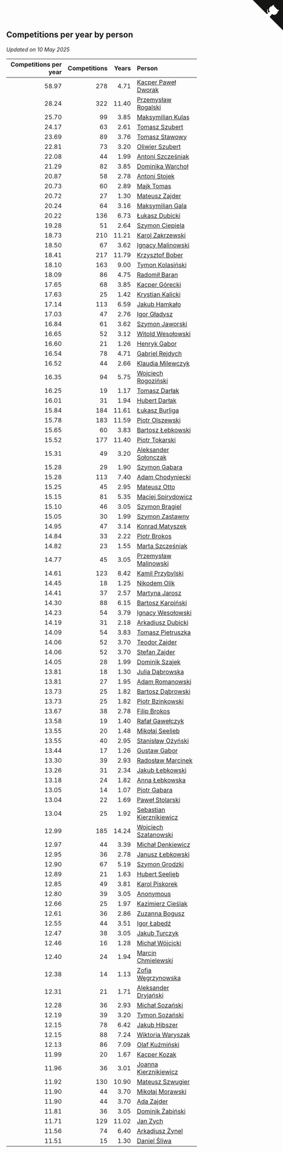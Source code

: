 ## Competitions per year by person

*Updated on 10 May 2025*

| Competitions per year | Competitions | Years | Person |
| ---: | ---: | ---: | :--- |
| 58.97 | 278 | 4.71 | [Kacper Paweł Dworak](https://www.worldcubeassociation.org/persons/2020DWOR01) |
| 28.24 | 322 | 11.40 | [Przemysław Rogalski](https://www.worldcubeassociation.org/persons/2013ROGA02) |
| 25.70 | 99 | 3.85 | [Maksymilian Kulas](https://www.worldcubeassociation.org/persons/2021KULA02) |
| 24.17 | 63 | 2.61 | [Tomasz Szubert](https://www.worldcubeassociation.org/persons/2022SZUB02) |
| 23.69 | 89 | 3.76 | [Tomasz Stawowy](https://www.worldcubeassociation.org/persons/2021STAW01) |
| 22.81 | 73 | 3.20 | [Oliwier Szubert](https://www.worldcubeassociation.org/persons/2022SZUB01) |
| 22.08 | 44 | 1.99 | [Antoni Szcześniak](https://www.worldcubeassociation.org/persons/2023SZCZ04) |
| 21.29 | 82 | 3.85 | [Dominika Warchoł](https://www.worldcubeassociation.org/persons/2021WARC01) |
| 20.87 | 58 | 2.78 | [Antoni Stojek](https://www.worldcubeassociation.org/persons/2022STOJ03) |
| 20.73 | 60 | 2.89 | [Majk Tomas](https://www.worldcubeassociation.org/persons/2022TOMA05) |
| 20.72 | 27 | 1.30 | [Mateusz Zajder](https://www.worldcubeassociation.org/persons/2024ZAJD01) |
| 20.24 | 64 | 3.16 | [Maksymilian Gala](https://www.worldcubeassociation.org/persons/2022GALA01) |
| 20.22 | 136 | 6.73 | [Łukasz Dubicki](https://www.worldcubeassociation.org/persons/2018DUBI01) |
| 19.28 | 51 | 2.64 | [Szymon Ciepiela](https://www.worldcubeassociation.org/persons/2022CIEP01) |
| 18.73 | 210 | 11.21 | [Karol Zakrzewski](https://www.worldcubeassociation.org/persons/2014ZAKR01) |
| 18.50 | 67 | 3.62 | [Ignacy Malinowski](https://www.worldcubeassociation.org/persons/2021MALI02) |
| 18.41 | 217 | 11.79 | [Krzysztof Bober](https://www.worldcubeassociation.org/persons/2013BOBE01) |
| 18.10 | 163 | 9.00 | [Tymon Kolasiński](https://www.worldcubeassociation.org/persons/2016KOLA02) |
| 18.09 | 86 | 4.75 | [Radomił Baran](https://www.worldcubeassociation.org/persons/2020BARA02) |
| 17.65 | 68 | 3.85 | [Kacper Górecki](https://www.worldcubeassociation.org/persons/2021GORE01) |
| 17.63 | 25 | 1.42 | [Krystian Kalicki](https://www.worldcubeassociation.org/persons/2023KALI10) |
| 17.14 | 113 | 6.59 | [Jakub Hamkało](https://www.worldcubeassociation.org/persons/2018HAMK01) |
| 17.03 | 47 | 2.76 | [Igor Gładysz](https://www.worldcubeassociation.org/persons/2022GLAD01) |
| 16.84 | 61 | 3.62 | [Szymon Jaworski](https://www.worldcubeassociation.org/persons/2021JAWO01) |
| 16.65 | 52 | 3.12 | [Witold Wesołowski](https://www.worldcubeassociation.org/persons/2022WESO01) |
| 16.60 | 21 | 1.26 | [Henryk Gabor](https://www.worldcubeassociation.org/persons/2024GABO02) |
| 16.54 | 78 | 4.71 | [Gabriel Rejdych](https://www.worldcubeassociation.org/persons/2020REJD01) |
| 16.52 | 44 | 2.66 | [Klaudia Milewczyk](https://www.worldcubeassociation.org/persons/2022MILE05) |
| 16.35 | 94 | 5.75 | [Wojciech Rogoziński](https://www.worldcubeassociation.org/persons/2019ROGO04) |
| 16.25 | 19 | 1.17 | [Tomasz Darłak](https://www.worldcubeassociation.org/persons/2024DARL01) |
| 16.01 | 31 | 1.94 | [Hubert Darłak](https://www.worldcubeassociation.org/persons/2023DARL03) |
| 15.84 | 184 | 11.61 | [Łukasz Burliga](https://www.worldcubeassociation.org/persons/2013BURL01) |
| 15.78 | 183 | 11.59 | [Piotr Olszewski](https://www.worldcubeassociation.org/persons/2013OLSZ02) |
| 15.65 | 60 | 3.83 | [Bartosz Łebkowski](https://www.worldcubeassociation.org/persons/2021LEBK01) |
| 15.52 | 177 | 11.40 | [Piotr Tokarski](https://www.worldcubeassociation.org/persons/2013TOKA01) |
| 15.31 | 49 | 3.20 | [Aleksander Sołonczak](https://www.worldcubeassociation.org/persons/2022SOLO01) |
| 15.28 | 29 | 1.90 | [Szymon Gabara](https://www.worldcubeassociation.org/persons/2023GABA01) |
| 15.28 | 113 | 7.40 | [Adam Chodyniecki](https://www.worldcubeassociation.org/persons/2017CHOD02) |
| 15.25 | 45 | 2.95 | [Mateusz Otto](https://www.worldcubeassociation.org/persons/2022OTTO01) |
| 15.15 | 81 | 5.35 | [Maciej Spirydowicz](https://www.worldcubeassociation.org/persons/2020SPIR01) |
| 15.10 | 46 | 3.05 | [Szymon Brągiel](https://www.worldcubeassociation.org/persons/2022BRAG03) |
| 15.05 | 30 | 1.99 | [Szymon Zastawny](https://www.worldcubeassociation.org/persons/2023ZAST01) |
| 14.95 | 47 | 3.14 | [Konrad Matyszek](https://www.worldcubeassociation.org/persons/2022MATY02) |
| 14.84 | 33 | 2.22 | [Piotr Brokos](https://www.worldcubeassociation.org/persons/2023BROK01) |
| 14.82 | 23 | 1.55 | [Marta Szcześniak](https://www.worldcubeassociation.org/persons/2023SZCZ07) |
| 14.77 | 45 | 3.05 | [Przemysław Malinowski](https://www.worldcubeassociation.org/persons/2022MALI01) |
| 14.61 | 123 | 8.42 | [Kamil Przybylski](https://www.worldcubeassociation.org/persons/2016PRZY01) |
| 14.45 | 18 | 1.25 | [Nikodem Olik](https://www.worldcubeassociation.org/persons/2024OLIK01) |
| 14.41 | 37 | 2.57 | [Martyna Jarosz](https://www.worldcubeassociation.org/persons/2022JARO01) |
| 14.30 | 88 | 6.15 | [Bartosz Karpiński](https://www.worldcubeassociation.org/persons/2019KARP03) |
| 14.23 | 54 | 3.79 | [Ignacy Wesołowski](https://www.worldcubeassociation.org/persons/2021WESO01) |
| 14.19 | 31 | 2.18 | [Arkadiusz Dubicki](https://www.worldcubeassociation.org/persons/2023DUBI01) |
| 14.09 | 54 | 3.83 | [Tomasz Pietruszka](https://www.worldcubeassociation.org/persons/2021PIET01) |
| 14.06 | 52 | 3.70 | [Teodor Zajder](https://www.worldcubeassociation.org/persons/2021ZAJD03) |
| 14.06 | 52 | 3.70 | [Stefan Zajder](https://www.worldcubeassociation.org/persons/2021ZAJD02) |
| 14.05 | 28 | 1.99 | [Dominik Szajek](https://www.worldcubeassociation.org/persons/2023SZAJ01) |
| 13.81 | 18 | 1.30 | [Julia Dąbrowska](https://www.worldcubeassociation.org/persons/2024DABR01) |
| 13.81 | 27 | 1.95 | [Adam Romanowski](https://www.worldcubeassociation.org/persons/2023ROMA10) |
| 13.73 | 25 | 1.82 | [Bartosz Dąbrowski](https://www.worldcubeassociation.org/persons/2023DABR07) |
| 13.73 | 25 | 1.82 | [Piotr Bzinkowski](https://www.worldcubeassociation.org/persons/2023BZIN01) |
| 13.67 | 38 | 2.78 | [Filip Brokos](https://www.worldcubeassociation.org/persons/2022BROK03) |
| 13.58 | 19 | 1.40 | [Rafał Gawełczyk](https://www.worldcubeassociation.org/persons/2023GAWE01) |
| 13.55 | 20 | 1.48 | [Mikołaj Seelieb](https://www.worldcubeassociation.org/persons/2023SEEL04) |
| 13.55 | 40 | 2.95 | [Stanisław Ożyński](https://www.worldcubeassociation.org/persons/2022OZYN01) |
| 13.44 | 17 | 1.26 | [Gustaw Gabor](https://www.worldcubeassociation.org/persons/2024GABO01) |
| 13.30 | 39 | 2.93 | [Radosław Marcinek](https://www.worldcubeassociation.org/persons/2022MARC05) |
| 13.26 | 31 | 2.34 | [Jakub Łebkowski](https://www.worldcubeassociation.org/persons/2023LEBK01) |
| 13.18 | 24 | 1.82 | [Anna Łebkowska](https://www.worldcubeassociation.org/persons/2023LEBK04) |
| 13.05 | 14 | 1.07 | [Piotr Gabara](https://www.worldcubeassociation.org/persons/2024GABA02) |
| 13.04 | 22 | 1.69 | [Paweł Stolarski](https://www.worldcubeassociation.org/persons/2023STOL04) |
| 13.04 | 25 | 1.92 | [Sebastian Kierznikiewicz](https://www.worldcubeassociation.org/persons/2023KIER02) |
| 12.99 | 185 | 14.24 | [Wojciech Szatanowski](https://www.worldcubeassociation.org/persons/2011SZAT01) |
| 12.97 | 44 | 3.39 | [Michał Denkiewicz](https://www.worldcubeassociation.org/persons/2021DENK01) |
| 12.95 | 36 | 2.78 | [Janusz Łebkowski](https://www.worldcubeassociation.org/persons/2022LEBK01) |
| 12.90 | 67 | 5.19 | [Szymon Grodzki](https://www.worldcubeassociation.org/persons/2020GROD01) |
| 12.89 | 21 | 1.63 | [Hubert Seelieb](https://www.worldcubeassociation.org/persons/2023SEEL02) |
| 12.85 | 49 | 3.81 | [Karol Piskorek](https://www.worldcubeassociation.org/persons/2021PISK01) |
| 12.80 | 39 | 3.05 | [Anonymous](https://www.worldcubeassociation.org/persons/2022ANON03) |
| 12.66 | 25 | 1.97 | [Kazimierz Cieślak](https://www.worldcubeassociation.org/persons/2023CIES01) |
| 12.61 | 36 | 2.86 | [Zuzanna Bogusz](https://www.worldcubeassociation.org/persons/2022BOGU01) |
| 12.55 | 44 | 3.51 | [Igor Łabędź](https://www.worldcubeassociation.org/persons/2021LABE01) |
| 12.47 | 38 | 3.05 | [Jakub Turczyk](https://www.worldcubeassociation.org/persons/2022TURC02) |
| 12.46 | 16 | 1.28 | [Michał Wójcicki](https://www.worldcubeassociation.org/persons/2024WOJC01) |
| 12.40 | 24 | 1.94 | [Marcin Chmielewski](https://www.worldcubeassociation.org/persons/2023CHMI01) |
| 12.38 | 14 | 1.13 | [Zofia Węgrzynowska](https://www.worldcubeassociation.org/persons/2024WEGR01) |
| 12.31 | 21 | 1.71 | [Aleksander Dryjański](https://www.worldcubeassociation.org/persons/2023DRYJ01) |
| 12.28 | 36 | 2.93 | [Michał Sozański](https://www.worldcubeassociation.org/persons/2022SOZA02) |
| 12.19 | 39 | 3.20 | [Tymon Sozański](https://www.worldcubeassociation.org/persons/2022SOZA01) |
| 12.15 | 78 | 6.42 | [Jakub Hibszer](https://www.worldcubeassociation.org/persons/2018HIBS01) |
| 12.15 | 88 | 7.24 | [Wiktoria Waryszak](https://www.worldcubeassociation.org/persons/2018WARY01) |
| 12.13 | 86 | 7.09 | [Olaf Kuźmiński](https://www.worldcubeassociation.org/persons/2018KUZM02) |
| 11.99 | 20 | 1.67 | [Kacper Kozak](https://www.worldcubeassociation.org/persons/2023KOZA05) |
| 11.96 | 36 | 3.01 | [Joanna Kierznikiewicz](https://www.worldcubeassociation.org/persons/2022KIER01) |
| 11.92 | 130 | 10.90 | [Mateusz Szwugier](https://www.worldcubeassociation.org/persons/2014SZWU01) |
| 11.90 | 44 | 3.70 | [Mikołaj Morawski](https://www.worldcubeassociation.org/persons/2021MORA01) |
| 11.90 | 44 | 3.70 | [Ada Zajder](https://www.worldcubeassociation.org/persons/2021ZAJD01) |
| 11.81 | 36 | 3.05 | [Dominik Żabiński](https://www.worldcubeassociation.org/persons/2022ZABI01) |
| 11.71 | 129 | 11.02 | [Jan Zych](https://www.worldcubeassociation.org/persons/2014ZYCH01) |
| 11.56 | 74 | 6.40 | [Arkadiusz Żynel](https://www.worldcubeassociation.org/persons/2018ZYNE01) |
| 11.51 | 15 | 1.30 | [Daniel Śliwa](https://www.worldcubeassociation.org/persons/2024SLIW01) |


<a href="https://github.com/maxidragon/wca_statistics_pl" class="github-corner" aria-label="View source on Github"><svg width="80" height="80" viewBox="0 0 250 250" style="fill:#151513; color:#fff; position: absolute; top: 0; border: 0; right: 0;" aria-hidden="true"><path d="M0,0 L115,115 L130,115 L142,142 L250,250 L250,0 Z"></path><path d="M128.3,109.0 C113.8,99.7 119.0,89.6 119.0,89.6 C122.0,82.7 120.5,78.6 120.5,78.6 C119.2,72.0 123.4,76.3 123.4,76.3 C127.3,80.9 125.5,87.3 125.5,87.3 C122.9,97.6 130.6,101.9 134.4,103.2" fill="currentColor" style="transform-origin: 130px 106px;" class="octo-arm"></path><path d="M115.0,115.0 C114.9,115.1 118.7,116.5 119.8,115.4 L133.7,101.6 C136.9,99.2 139.9,98.4 142.2,98.6 C133.8,88.0 127.5,74.4 143.8,58.0 C148.5,53.4 154.0,51.2 159.7,51.0 C160.3,49.4 163.2,43.6 171.4,40.1 C171.4,40.1 176.1,42.5 178.8,56.2 C183.1,58.6 187.2,61.8 190.9,65.4 C194.5,69.0 197.7,73.2 200.1,77.6 C213.8,80.2 216.3,84.9 216.3,84.9 C212.7,93.1 206.9,96.0 205.4,96.6 C205.1,102.4 203.0,107.8 198.3,112.5 C181.9,128.9 168.3,122.5 157.7,114.1 C157.9,116.9 156.7,120.9 152.7,124.9 L141.0,136.5 C139.8,137.7 141.6,141.9 141.8,141.8 Z" fill="currentColor" class="octo-body"></path></svg></a><style>.github-corner:hover .octo-arm{animation:octocat-wave 560ms ease-in-out}@keyframes octocat-wave{0%,100%{transform:rotate(0)}20%,60%{transform:rotate(-25deg)}40%,80%{transform:rotate(10deg)}}@media (max-width:500px){.github-corner:hover .octo-arm{animation:none}.github-corner .octo-arm{animation:octocat-wave 560ms ease-in-out}}</style>
